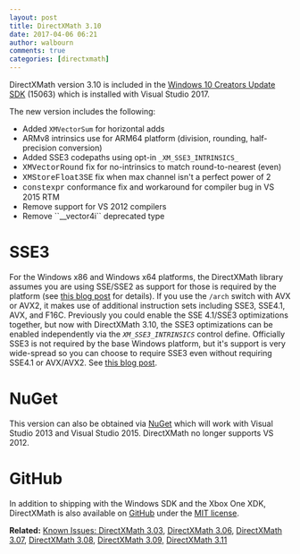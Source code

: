 ```yaml
---
layout: post
title: DirectXMath 3.10
date: 2017-04-06 06:21
author: walbourn
comments: true
categories: [directxmath]
---
```

DirectXMath version 3.10 is included in the <a href="https://walbourn.github.io/windows-10-creators-update-sdk/">Windows 10 Creators Update SDK</a> (15063) which is installed with Visual Studio 2017.
<!--more-->

The new version includes the following:

<ul>
 	<li>Added <code>XMVectorSum</code> for horizontal adds</li>
 	<li>ARMv8 intrinsics use for ARM64 platform (division, rounding, half-precision conversion)</li>
 	<li>Added SSE3 codepaths using opt-in <code>_XM_SSE3_INTRINSICS_</code></li>
 	<li><span style="font-family: Courier New">XMVectorRound</span> fix for no-intrinsics to match round-to-nearest (even)</li>
 	<li><span style="font-family: Courier New">XMStoreFloat3SE</span> fix when max channel isn't a perfect power of 2</li>
 	<li><span style="font-family: Courier New">constexpr</span> conformance fix and workaround for compiler bug in VS 2015 RTM</li>
 	<li>Remove support for VS 2012 compilers</li>
 	<li>Remove ``__vector4i`` deprecated type</li>
</ul>

<h1>SSE3</h1>

For the Windows x86 and Windows x64 platforms, the DirectXMath library assumes you are using SSE/SSE2 as support for those is required by the platform (see <a href="https://walbourn.github.io/directxmath-sse-sse2-and-arm-neon/">this blog post</a> for details). If you use the <code>/arch</code> switch with AVX or AVX2, it makes use of additional instruction sets including SSE3, SSE4.1, AVX, and F16C. Previously you could enable the SSE 4.1/SSE3 optimizations together, but now with DirectXMath 3.10, the SSE3 optimizations can be enabled independently via the <code>_XM_SSE3_INTRINSICS_</code> control define. Officially SSE3 is not required by the base Windows platform, but it's support is very wide-spread so you can choose to require SSE3 even without requiring SSE4.1 or AVX/AVX2. See <a href="https://walbourn.github.io/directxmath-sse3-and-ssse3/">this blog post</a>.

<h1>NuGet</h1>

This version can also be obtained via <a href="https://www.nuget.org/packages/directxmath/3.1.0">NuGet</a> which will work with Visual Studio 2013 and Visual Studio 2015. DirectXMath no longer supports VS 2012.

<h1>GitHub</h1>

In addition to shipping with the Windows SDK and the Xbox One XDK, DirectXMath is also available on <a href="https://github.com/Microsoft/DirectXMath">GitHub</a> under the <a href="https://opensource.org/licenses/MIT">MIT license</a>.

<b>Related:</b> <a href="https://walbourn.github.io/known-issues-directxmath-3-03/"><span>Known Issues: DirectXMath 3.03</span></a>, <a href="https://walbourn.github.io/directxmath-3-06/"><span>DirectXMath 3.06</span></a>, <a href="https://walbourn.github.io/directxmath-3-07/">DirectXMath 3.07</a>, <a href="https://walbourn.github.io/directxmath-3-08/">DirectXMath 3.08</a>, <a href="https://walbourn.github.io/directxmath-3-09/">DirectXMath 3.09,</a> <a href="https://walbourn.github.io/directxmath-3-11/">DirectXMath 3.11</a>

